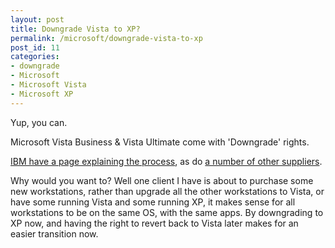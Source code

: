 ```yaml
---
layout: post
title: Downgrade Vista to XP?
permalink: /microsoft/downgrade-vista-to-xp
post_id: 11
categories:
- downgrade
- Microsoft
- Microsoft Vista
- Microsoft XP
---
```


Yup, you can.

Microsoft Vista Business & Vista Ultimate come with 'Downgrade' rights.

[IBM have a page explaining the process](http://www-307.ibm.com/pc/support/site.wss/VSTA-DWNGRD.html), as do [a number of other suppliers](http://www.news.com/The-XP-alternative-for-Vista-PCs/2100-1016_3-6209481.html?part=rss&tag=2547-1_3-0-20&subj=news).

Why would you want to? Well one client I have is about to purchase some new workstations, rather than upgrade all the other workstations to Vista, or have some running Vista and some running XP, it makes sense for all workstations to be on the same OS, with the same apps. By downgrading to XP now, and having the right to revert back to Vista later makes for an easier transition now.
